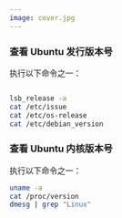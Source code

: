```yaml
---
image: cover.jpg
---
```



### 查看 Ubuntu 发行版本号

执行以下命令之一：

```bash

lsb_release -a
cat /etc/issue
cat /etc/os-release
cat /etc/debian_version
```

### 查看 Ubuntu 内核版本号

执行以下命令之一：

```bash
uname -a
cat /proc/version
dmesg | grep "Linux"
```
